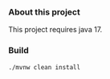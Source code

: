 ### About this project

This project requires java 17.

### Build 
```bash
./mvnw clean install 
```
